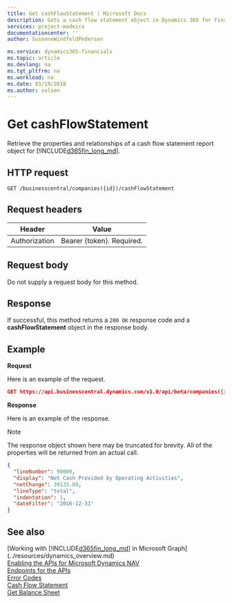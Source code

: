 ```yaml
---
title: Get cashFlowStatement | Microsoft Docs
description: Gets a cash flow statement object in Dynamics 365 for Financials.
services: project-madeira
documentationcenter: ''
author: SusanneWindfeldPedersen

ms.service: dynamics365-financials
ms.topic: article
ms.devlang: na
ms.tgt_pltfrm: na
ms.workload: na
ms.date: 03/19/2018
ms.author: solsen
---
```


# Get cashFlowStatement
Retrieve the properties and relationships of a cash flow statement report object for [!INCLUDE[d365fin_long_md](../../includes/d365fin_long_md.md)].

## HTTP request
```
GET /businesscentral/companies({id})/cashFlowStatement
```

## Request headers
|Header|Value|
|------|-----|
|Authorization  |Bearer {token}. Required. |

## Request body
Do not supply a request body for this method.

## Response
If successful, this method returns a ```200 OK``` response code and a **cashFlowStatement** object in the response body.

## Example

**Request**

Here is an example of the request.
```json
GET https://api.businesscentral.dynamics.com/v1.0/api/beta/companies({id})/cashFlowStatement?$orderby=lineNumber&$filter=dateFilter ge 2019-01-01 and dateFilter le 2020-12-31
```

**Response**

Here is an example of the response. 

> [!NOTE]  
>   The response object shown here may be truncated for brevity. All of the properties will be returned from an actual call.

```json
{
  "lineNumber": 90000,
  "display": "Net Cash Provided by Operating Activities",
  "netChange": 39133.89,
  "lineType": "total",
  "indentation": 1,
  "dateFilter": "2016-12-31"   
}
```


## See also
[Working with [!INCLUDE[d365fin_long_md](../../includes/d365fin_long_md.md)] in Microsoft Graph](../resources/dynamics_overview.md)   
[Enabling the APIs for Microsoft Dynamics NAV](../../enabling-apis-for-dynamics-nav.md)  
[Endpoints for the APIs](../../endpoints-apis-for-dynamics.md)  
[Error Codes](../dynamics_error_codes.md)  
[Cash Flow Statement](../resources/dynamics_cashflowstatement.md)  
[Get Balance Sheet](dynamics_balancesheet_get.md)  